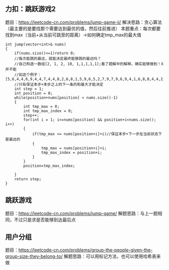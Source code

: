 ## 力扣：跳跃游戏2

题目：https://leetcode-cn.com/problems/jump-game-ii/
解决思路：贪心算法（最主要的是要找那个需要达到最优的值，然后往前推进）
本题重点：每次都要找到max（当前+从当前可跳至的距离）->如何确定tmp_max的最大值

	int jump(vector<int>& nums)
    {
        if(nums.size()<=1)return 0;
        //每次能跳的最远，就能决定最终能够跳的最远吗？
        //自己构造一数组[2, 1, 2, 10, 1,1,1,1,1];看了题解中的解释，确实能够做到！X并不能
        //如这个例子：[5,6,4,4,6,9,4,4,7,4,4,8,2,6,8,1,5,9,6,5,2,7,9,7,9,6,9,4,1,6,8,8,4,4,2,0,3,8,5]
        //只有保证本步+本步之上的下一条的和最大才能决定
        int step = 1;
        int position = 0;
        while(position+nums[position] < nums.size()-1)
        {
            int tmp_max = 0;
            int tmp_max_index = 0;
            step++;
            for(int i = 1; i<=nums[position] && position+i<nums.size(); i++)
            {
                if(tmp_max <= nums[position+i]+i)//保证本步+下一步在当前状态下是最远的
                {
                    tmp_max = nums[position+i]+i;
                    tmp_max_index = position+i;
                }
            }
            position=tmp_max_index;

        }
        return step;
    }

## 跳跃游戏
题目：https://leetcode-cn.com/problems/jump-game/
解题思路：与上一题相同，不过只是求是否能够到达最后点

## 用户分组
题目：https://leetcode-cn.com/problems/group-the-people-given-the-group-size-they-belong-to/
解题思路：可以用标记方法，也可以使用哈希表来做